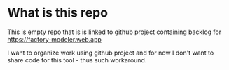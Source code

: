# What is this repo
This is empty repo that is is linked to github project containing backlog for https://factory-modeler.web.app

I want to organize work using github project and for now I don't want to share code for this tool - thus such workaround.
